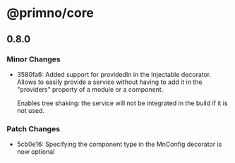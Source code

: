 # @primno/core

## 0.8.0

### Minor Changes

- 3580fa6: Added support for providedIn in the Injectable decorator.
  Allows to easily provide a service without having to add it in the "providers" property of a module or a component.

  Enables tree shaking: the service will not be integrated in the build if it is not used.

### Patch Changes

- 5cb0e16: Specifying the component type in the MnConfig decorator is now optional
